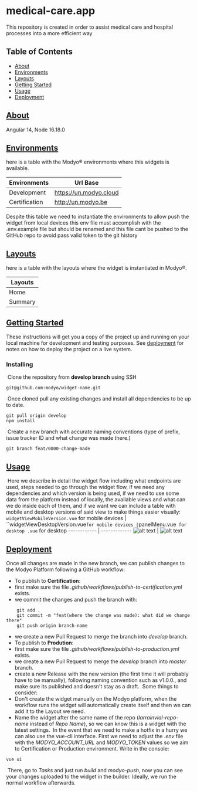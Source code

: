 # medical-care.app

This repository is created in order to assist medical care and hospital processes into a more efficient way

## Table of Contents

+ [About](#About)
+ [Environments](#environments)
+ [Layouts](#layouts)
+ [Getting Started](#getting_started)
+ [Usage](#usage)
+ [Deployment](#deployment)

## [About](#about)

Angular 14, Node 16.18.0

## [Environments](#environments)

here is a table with the Modyo® environments where this widgets is available.

| Environments | Url Base |
|-|-|
| Development | <https://un.modyo.cloud> |
| Certification | <http://un.modyo.be> |

Despite this table we need to instantiate the environments to allow push the widget from local devices this env file must accomplish with the .env.example file but should be renamed and this file cant be pushed to the GitHub repo to avoid pass valid token to the git history

## [Layouts](#layouts)

here is a table with the layouts where the widget is instantiated in Modyo®.

| Layouts |
|-|
| Home |
| Summary |

## [Getting Started](#getting_started)

These instructions will get you a copy of the project up and running on your local machine for development and testing purposes. See [deployment](#deployment) for notes on how to deploy the project on a live system.

### Installing

​
Clone the repository from **develop branch** using SSH
​

```shell
git@github.com:modyo/widget-name.git
```

​
Once cloned pull any existing changes and install all dependencies to be up to date.
​

```shell
git pull origin develop
npm install
```

​
Create a new branch with accurate naming conventions (type of prefix, issue tracker ID and what change was made there.)
​

```shell
git branch feat/0000-change-made
```

## [Usage](#usage)

​
Here we describe in detail the widget flow including what endpoints are used, steps needed to go through the widget flow, if we need any dependencies and which version is being used, if we need to use some data from the platform instead of locally, the available views and what can we do inside each of them, and if we want we can include a table with mobile and desktop versions of said view to make things easier visually:
​
`widgetViewMobileVersion.vue` for mobile devices | ``widgetViewDesktopVersion.vue` for mobile devices | `panelMenu.vue` for desktop
.vue` for desktop
------------ | -------------
![alt text](src/assets/readme/widgetViewMobileVersion.png "widgetView component mobile") | ![alt text](src/assets/readme/widgetViewDesktopVersion.png "widgetView component desktop")
​

## [Deployment](#deployment)

Once all changes are made in the new branch, we can publish changes to the Modyo Platform following a GitHub workflow:
​

+ To publish to **Certification**:
+ first make sure the file _.github/workflows/publish-to-certification.yml_ exists.
+ we commit the changes and push the branch with:

```shell
    git add .
    git commit -m "feat(where the change was made): what did we change there"
    git push origin branch-name
```

+ we create a new Pull Request to merge the branch into _develop_ branch.
+ To publish to **Prodution**:
+ first make sure the file _.github/workflows/publish-to-production.yml_ exists. 
+ we create a new Pull Request to merge the _develop_ branch into _master_ branch.
+ create a new Release with the new version (the first time it will probably have to be manually), following naming convention such as v1.0.0., and make sure its published and doesn't stay as a draft.
​
Some things to consider:
+ Don't create the widget manually on the Modyo platform, when the workflow runs the widget will automatically create itself and then we can add it to the Layout we need.
+ Name the widget after the same name of the repo (_larrainvial-repo-name_ instead of _Repo Name_), so we can know this is a widget with the latest settings.
​
In the event that we need to make a hotfix in a hurry we can also use the vue-cli interface. First we need to adjust the _.env_ file with the *MODYO_ACCOUNT_URL* and *MODYO_TOKEN* values so we aim to Certification or Production environment. Write in the console:
​

```shell
vue ui
```

​
There, go to _Tasks_ and just run *build* and *modyo-push*, now you can see your changes uploaded to the widget in the builder. Ideally, we run the normal workflow afterwards.